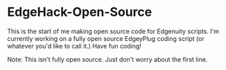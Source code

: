 # EdgeHack-Open-Source

This is the start of me making open source code for Edgenuity scripts.
I'm currently working on a fully open source EdgeyPlug coding script (or whatever you'd like to call it.)
Have fun coding!

Note: This isn't fully open source. Just don't worry about the first line.
